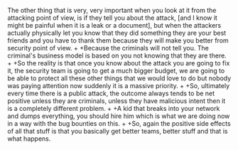 The other thing that is very, very important when you look at it from the attacking point of view, is if they tell you about the attack, [and I know it might be painful when it is a leak or a document], but when the attackers actually physically let you know that they did something they are your best friends and you have to thank them because they will make you better from security point of view.
 +
 +Because the criminals will not tell you. The criminal's business model is based on you not knowing that they are there.
 +
 +So the reality is that once you know about the attack you are going to fix it, the security team is going to get a much bigger budget, we are going to be able to protect all these other things that we would love to do but nobody was paying attention now suddenly it is a massive priority.
 +
 +So, ultimately every time there is a public attack, the outcome always tends to be net positive unless they are criminals, unless they have malicious intent then it is a completely different problem.
 +
 +A kid that breaks into your network and dumps everything, you should hire him which is what we are doing now in a way with the bug bounties on this.
 +
 +So, again the positive side effects of all that stuff is that you basically get better teams, better stuff and that is what happens.
